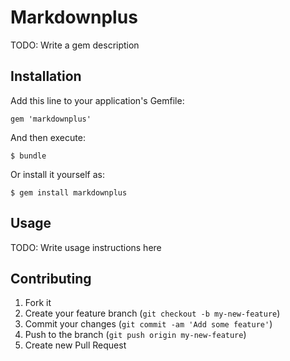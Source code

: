# Markdownplus

TODO: Write a gem description

## Installation

Add this line to your application's Gemfile:

    gem 'markdownplus'

And then execute:

    $ bundle

Or install it yourself as:

    $ gem install markdownplus

## Usage

TODO: Write usage instructions here

## Contributing

1. Fork it
2. Create your feature branch (`git checkout -b my-new-feature`)
3. Commit your changes (`git commit -am 'Add some feature'`)
4. Push to the branch (`git push origin my-new-feature`)
5. Create new Pull Request
